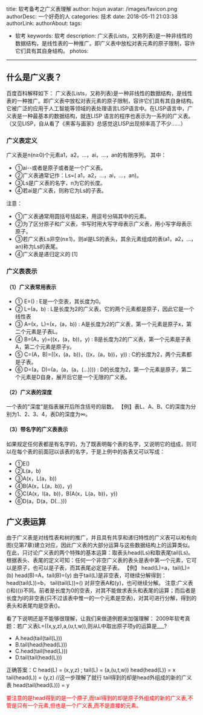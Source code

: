title: 软考备考之广义表理解
author: hojun
avatar: /images/favicon.png
authorDesc: 一个好奇的人
categories: 技术
date: 2018-05-11 21:03:38
authorLink:
authorAbout:
tags:
 - 软考
keywords: 软考
description: 广义表(Lists，又称列表)是一种非线性的数据结构，是线性表的一种推广。即广义表中放松对表元素的原子限制，容许它们具有其自身结构。
photos:
---
## **什么是广义表**？

百度百科解释如下：
广义表(Lists，又称列表)是一种非线性的数据结构，是线性表的一种推广。即广义表中放松对表元素的原子限制，容许它们具有其自身结构。它被广泛的应用于人工智能等领域的表处理语言LISP语言中。在LISP语言中，广义表是一种最基本的数据结构，就连LISP 语言的程序也表示为一系列的广义表。（又见LISP，自从看了《黑客与画家》总感觉这LISP出现频率高了不少......）

### **广义表定义**

广义表是n(n≥0)个元素a1，a2，…，ai，…，an的有限序列。
其中：

 - ①ai--或者是原子或者是一个广义表。
 - ②广义表通常记作：Ls=( a1，a2，…，ai，…，an)。
 - ③Ls是广义表的名字，n为它的长度。
 - ④若ai是广义表，则称它为Ls的子表。

注意：

 - ①广义表通常用圆括号括起来，用逗号分隔其中的元素。
 - ②为了区分原子和广义表，书写时用大写字母表示广义表，用小写字母表示原子。
 - ③若广义表Ls非空(n≥1)，则al是LS的表头，其余元素组成的表(a1，a2，…，an)称为Ls的表尾。
 - ④广义表是递归定义的 [1] 

### **广义表表示**
#### （1）广义表常用表示

 - ① E=() : E是一个空表，其长度为0。
 - ② L=(a，b) : L是长度为2的广义表，它的两个元素都是原子，因此它是一个线性表
 - ③ A=(x，L)=(x，(a，b)) : A是长度为2的广义表，第一个元素是原子x，第二个元素是子表L。
 - ④ B=(A，y)=((x，(a，b))，y) : B是长度为2的广义表，第一个元素是子表A，第二个元素是原子y。
 - ⑤ C=(A，B)=((x，(a，b))，((x，(a，b))，y)) : C的长度为2，两个元素都是子表。
 - ⑥ D=(a，D)=(a，(a，(a，(…)))) : D的长度为2，第一个元素是原子，第二个元素是D自身，展开后它是一个无限的广义表。

#### （2）广义表的深度

一个表的"深度"是指表展开后所含括号的层数。
【例】表L、A、B、C的深度为分别为1、2、3、4，表D的深度为∞。

#### （3）带名字的广义表表示

如果规定任何表都是有名字的，为了既表明每个表的名字，又说明它的组成，则可以在每个表的前面冠以该表的名字，于是上例中的各表又可以写成：

 - ①E()
 - ②L(a，b)
 - ③A(x，L(a，b))
 - ④B(A(x，L(a，b))，y)
 - ⑤C(A(x，l(a，b))，B(A(x，L(a，b))，y))
 - ⑥D(a，D(a，D(…)))

## **广义表运算**

由于广义表是对线性表和树的推广，并且具有共享和递归特性的广义表可以和有向图(见第7章)建立对应，因此广义表的大部分运算与这些数据结构上的运算类似。
在此，只讨论广义表的两个特殊的基本运算：取表头head(Ls)和取表尾tail(Ls)。
根据表头、表尾的定义可知：任何一个非空广义表的表头是表中第一个元素，它可以是原子，也可以是子表，而其表尾必定是子表。
【例】
head(L)=a，tail(L)=(b)
head(B)=A，tail(B)=(y)
由于tail(L)是非空表，可继续分解得到：
head(tail(L))=b， tail(tail(L))=()
对非空表A和(y)，也可继续分解。
注意:广义表()和(())不同。前者是长度为0的空表，对其不能做求表头和表尾的运算；而后者是长度为l的非空表(只不过该表中惟一的一个元素是空表)，对其可进行分解，得到的表头和表尾均是空表()。

看了下说明还是不能够很理解，让我们来做道例题来加强理解：
2009年软考真题：若广义表L=((x,y,z),a,(u,t,w)),则从L中取出原子项y的运算是___?

 - A.head(tail(tail(L)))
 - B.tail(head(head(L)))
 - C.head(tail(head(L)))
 - D.tail(tail(head(L)))

正确答案：C
head(L) = (x,y,z) ; tail(L) = (a,(u,t,w))
head(head(L)) = x
tail(head(L)) = (y,z)  //这一步理解了就行 tail得到的却是head外组成的新的广义表
head(tail(head(L))) = y

<font color="red">要注意的是head得到的是一个原子,而tail得到的却是原子外组成的新的广义表,不管是只有一个元素,但也是一个广义表,而不是直接的元素。</font>